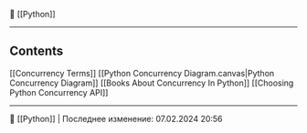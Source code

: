 📂  [[Python]]

----
## Contents
[[Concurrency Terms]]
[[Python Concurrency Diagram.canvas|Python Concurrency Diagram]]
[[Books About Concurrency In Python]]
[[Choosing Python Concurrency API]]


----
📂 [[Python]] | Последнее изменение: 07.02.2024 20:56